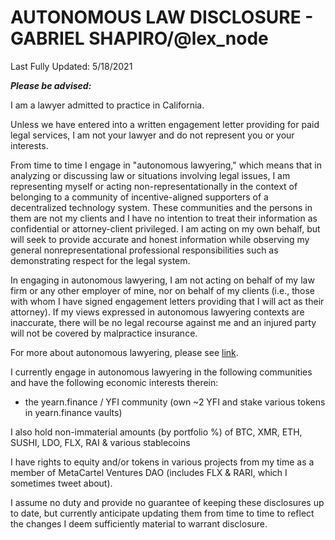 # AUTONOMOUS LAW DISCLOSURE - GABRIEL SHAPIRO/@lex_node

Last Fully Updated: 5/18/2021

***Please be advised:***

I am a lawyer admitted to practice in California. 

Unless we have entered into a written engagement letter providing for paid legal services, I am not your lawyer and do not represent you or your interests.

From time to time I engage in "autonomous lawyering," which means that in analyzing or discussing law or situations involving legal issues, I am representing myself or acting non-representationally in the context of belonging to a community of incentive-aligned supporters of a decentralized technology system. These communities and the persons in them are not my clients and I have no intention to treat their information as confidential or attorney-client privileged. I am acting on my own behalf, but will seek to provide accurate and honest information while observing my general nonrepresentational professional responsibilities such as demonstrating respect for the legal system. 

In engaging in autonomous lawyering, I am not acting on behalf of my law firm or any other employer of mine, nor on behalf of my clients (i.e., those with whom I have signed engagement letters providing that I will act as their attorney). If my views expressed in autonomous lawyering contexts are inaccurate, there will be no legal recourse against me and an injured party will not be covered by malpractice insurance.

For more about autonomous lawyering, please see [link](https://lexnode.substack.com/p/autonomous-lawyering). 

I currently engage in autonomous lawyering in the following communities and have the following economic interests therein: 
*  the yearn.finance / YFI community (own ~2 YFI and stake various tokens in yearn.finance vaults)

I also hold non-immaterial amounts (by portfolio %) of BTC, XMR, ETH, SUSHI, LDO, FLX, RAI & various stablecoins

I have rights to equity and/or tokens in various projects from my time as a member of MetaCartel Ventures DAO (includes FLX & RARI, which I sometimes tweet about). 

I assume no duty and provide no guarantee of keeping these disclosures up to date, but currently anticipate updating them from time to time to reflect the changes I deem sufficiently material to warrant disclosure. 







